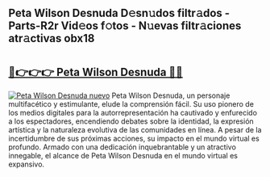 ## Peta Wilson Desnuda D𝚎sn𝚞dos filtr𝚊dos - Parts-R2r Vid𝚎os f𝚘tos - N𝚞evas filtr𝚊ciones atr𝚊ctivas obx18

# <h2><a href="http://mb9gioc.tromn.icu/?c=Peta+Wilson+Desnuda">🔗👉👉👉 Peta Wilson Desnuda 🔗🔗</a></h2>

[![Peta Wilson Desnuda nuevo](https://i.imgur.com/pEAQMta.gif)](http://mb9gioc.tromn.icu/?c=Peta+Wilson+Desnuda)
Peta Wilson Desnuda, un personaje multifacético y estimulante, elude la comprensión fácil. Su uso pionero de los medios digitales para la autorrepresentación ha cautivado y enfurecido a los espectadores, encendiendo debates sobre la identidad, la expresión artística y la naturaleza evolutiva de las comunidades en línea. A pesar de la incertidumbre de sus próximas acciones, su impacto en el mundo virtual es profundo. Armado con una dedicación inquebrantable y un atractivo innegable, el alcance de Peta Wilson Desnuda en el mundo virtual es expansivo.
